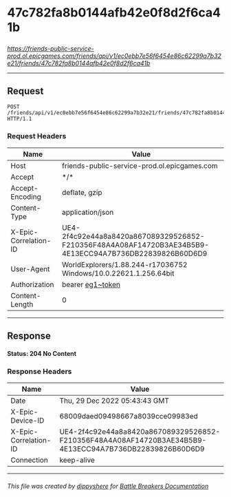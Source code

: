 # 47c782fa8b0144afb42e0f8d2f6ca41b

#####

*https://friends-public-service-prod.ol.epicgames.com/friends/api/v1/ec0ebb7e56f6454e86c62299a7b32e21/friends/47c782fa8b0144afb42e0f8d2f6ca41b*



___

## Request

```http request
POST /friends/api/v1/ec0ebb7e56f6454e86c62299a7b32e21/friends/47c782fa8b0144afb42e0f8d2f6ca41b HTTP/1.1
```





### Request Headers

| Name | Value |
|---|---|
| Host | friends-public-service-prod.ol.epicgames.com |
| Accept | \*/\* |
| Accept-Encoding | deflate, gzip |
| Content-Type | application/json |
| X-Epic-Correlation-ID | UE4-2f4c92e44a8a8420a867089329526852-F210356F48A4A08AF14720B3AE34B5B9-4E13ECC94A7B736DB22839826B60D6D9 |
| User-Agent | WorldExplorers/1.88.244-r17036752 Windows/10.0.22621.1.256.64bit |
| Authorization | bearer [eg1~token](https://github.com/dippyshere/battle-breakers-documentation/blob/master/docs/common/tokens/eg1.md) |
| Content-Length | 0 |



___

## Response

#### Status: 204 No Content




### Response Headers

| Name | Value |
|---|---|
| Date | Thu, 29 Dec 2022 05:43:43 GMT |
| X-Epic-Device-ID | 68009daed09498667a8039cce09983ed |
| X-Epic-Correlation-ID | UE4-2f4c92e44a8a8420a867089329526852-F210356F48A4A08AF14720B3AE34B5B9-4E13ECC94A7B736DB22839826B60D6D9 |
| Connection | keep-alive |



___

###### This file was created by [dippyshere](https://github.com/dippyshere) for [Battle Breakers Documentation](https://github.com/dippyshere/battle-breakers-documentation)
